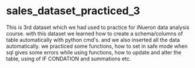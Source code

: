 # sales_dataset_practiced_3
This is 3rd dataset which we had used to practice for iNueron data analysis course. with this dataset we learned how to create a schema/columns of table automatically with python cmd's. and we also inserted all the data automatically. we practiced some functions, how to set in safe mode when sql gives some errors while using functions, how to update and alter the table, using of IF CONDATION and summations etc. 
